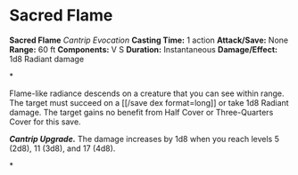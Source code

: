 # Sacred Flame

**Sacred Flame**
_Cantrip Evocation_
**Casting Time:** 1 action
**Attack/Save:** None
**Range:** 60 ft
**Components:** V S
**Duration:** Instantaneous
**Damage/Effect:** 1d8 Radiant damage

*<p>Flame-like radiance descends on a creature that you can see within range. The target must succeed on a [[/save dex format=long]] or take 1d8 Radiant damage. The target gains no benefit from Half Cover or Three-Quarters Cover for this save.

*****Cantrip Upgrade.***** The damage increases by 1d8 when you reach levels 5 (2d8), 11 (3d8), and 17 (4d8).</p>*